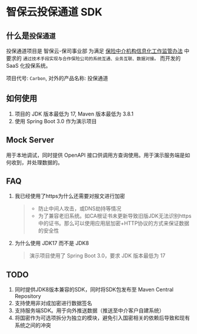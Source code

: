 # 智保云投保通道 SDK

## 什么是`投保通道`

投保通道项目是 智保云-保司事业部 为满足 [保险中介机构信息化工作监管办法](http://www.gov.cn/zhengce/zhengceku/2021-01/13/content_5579627.htm) 中要求的 `通过技术手段实现与合作保险公司的系统互通、业务互联、数据对接。` 而开发的 SaaS 化投保系统。

项目代号: `Carbon`, 对外的产品名称: 投保通道

## 如何使用

1. 项目的 JDK 版本最低为 17, Maven 版本最低为 3.8.1
2. 使用 Spring Boot 3.0 作为演示项目

## Mock Server

用于本地调试，同时提供 OpenAPI 接口供调用方查询使用。用于演示服务端是如何收到，并处理数据的。

## FAQ

1. 我已经使用了https为什么还需要对报文进行加密
   > * 防止中间人攻击，或DNS劫持等情况
   > * 为了兼容老旧系统。如CA根证书未更新导致旧版JDK无法识别https中的证书。那么可以使用应用层加密+HTTP协议的方式来保证数据的安全性
2. 为什么使用 JDK17 而不是 JDK8
   > 演示项目使用了 Spring Boot 3.0，要求 JDK 版本最低为 17

## TODO

1. 同时提供JDK8版本兼容的SDK，同时将SDK包发布至 Maven Central Repository
2. 支持使用非对成加密进行数据签名
3. 支持服务端SDK。用于向外推送数据（推送至中介客户自建系统）
4. 将国密作为可选项拆分为独立的模块，避免引入国密相关的依赖后导致和现有系统之间的冲突